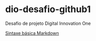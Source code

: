 # dio-desafio-github1
Desafio de projeto Digital Innovation One


[Sintaxe básica Markdown](https://www.markdownguide.org/getting-started/)
